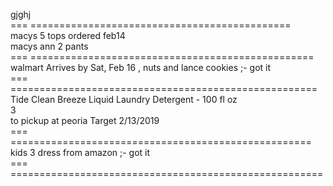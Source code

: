 


gjghj    
=== =============================================    
macys 5 tops  ordered feb14     
macys ann  2 pants    
=== =================================================    
walmart Arrives by Sat, Feb 16   , nuts and lance cookies ;- got it    
===  =====================================================   
Tide Clean Breeze Liquid Laundry Detergent - 100 fl oz     
3    
to pickup at peoria Target 
2/13/2019    
===  ====================================================   
kids 3 dress from amazon ;- got it    
=== ======================================================    

